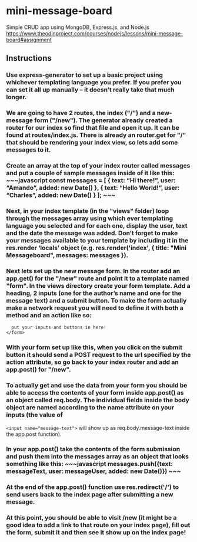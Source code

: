 # mini-message-board
Simple CRUD app using MongoDB, Express.js, and Node.js
https://www.theodinproject.com/courses/nodejs/lessons/mini-message-board#assignment
## Instructions

### Use express-generator to set up a basic project using whichever templating language you prefer. If you prefer you can set it all up manually – it doesn’t really take that much longer.

### We are going to have 2 routes, the index ("/") and a new-message form ("/new"). The generator already created a router for our index so find that file and open it up. It can be found at routes/index.js. There is already an router.get for "/" that should be rendering your index view, so lets add some messages to it.

### Create an array at the top of your index router called messages and put a couple of sample messages inside of it like this: ~~~javascript const messages = [ { text: “Hi there!”, user: “Amando”, added: new Date() }, { text: “Hello World!”, user: “Charles”, added: new Date() } ]; ~~~

### Next, in your index template (in the "views" folder) loop through the messages array using which ever templating language you selected and for each one, display the user, text and the date the message was added. Don’t forget to make your messages available to your template by including it in the res.render ‘locals’ object (e.g. res.render('index', { title: "Mini Messageboard", messages: messages }).

### Next lets set up the new message form. In the router add an app.get() for the "/new" route and point it to a template named "form". In the views directory create your form template. Add a heading, 2 inputs (one for the author’s name and one for the message text) and a submit button. To make the form actually make a network request you will need to define it with both a method and an action like so:

```<form method="POST" action="/new">
  put your inputs and buttons in here!
</form>
```

### With your form set up like this, when you click on the submit button it should send a POST request to the url specified by the action attribute, so go back to your index router and add an app.post() for "/new".

### To actually get and use the data from your form you should be able to access the contents of your form inside app.post() as an object called req.body. The individual fields inside the body object are named according to the name attribute on your inputs (the value of 
``` <input name="message-text"> ```
will show up as req.body.message-text inside the app.post function).

### In your app.post() take the contents of the form submission and push them into the messages array as an object that looks something like this: ~~~javascript messages.push({text: messageText, user: messageUser, added: new Date()}) ~~~

### At the end of the app.post() function use res.redirect('/') to send users back to the index page after submitting a new message.

### At this point, you should be able to visit /new (it might be a good idea to add a link to that route on your index page), fill out the form, submit it and then see it show up on the index page!
